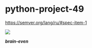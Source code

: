 # python-project-49
https://semver.org/lang/ru/#spec-item-1

<a href="https://codeclimate.com/github/Bkorob/python-project-49/maintainability"><img src="https://api.codeclimate.com/v1/badges/eee06181155c8e14ef34/maintainability" /></a>

***brain-even***
<script id="asciicast-BTLr9prFaLIaEI8uZcq5xl6yb" src="https://asciinema.org/a/BTLr9prFaLIaEI8uZcq5xl6yb.js" async></script>
